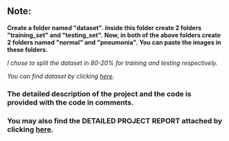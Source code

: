 ## Note:
**Create a folder named "dataset".** 
**Inside this folder create 2 folders "training_set" and "testing_set".** 
**Now, in both of the above folders create 2 folders named "normal" and "pneumonia".**
**You can paste the images in these folders.**

*I chose to split the dataset in 80-20% for training and testing respectively.*

*You can find dataset by clicking [here](https://www.kaggle.com/paultimothymooney/chest-xray-pneumonia "Dataset for Pneumonia Detection").*

### The detailed description of the project and the code is provided with the code in comments.

### You may also find the **DETAILED PROJECT REPORT** attached by clicking [here](https://drive.google.com/open?id=1PwvMe79g6bd37GFxAftiLNVhtszeoZ-N "Project Report").

